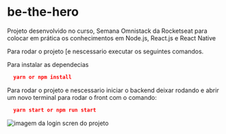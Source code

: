 # be-the-hero
Projeto desenvolvido no curso, Semana Omnistack da Rocketseat para colocar em prática os conhecimentos em Node.js, React.js e React Native

Para rodar o projeto [e nescessario executar os seguintes comandos.

Para instalar as dependecias 
```json
  yarn or npm install
```
Para rodar o projeto e nescessario iniciar o backend deixar rodando e abrir um novo terminal para rodar o front com o comando:
```json
  yarn start or npm run start
```

![imagem da login scren do projeto](be-the-hero/be-the-hero.png)
